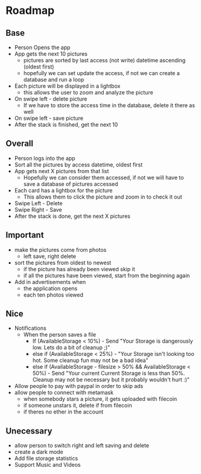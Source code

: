 # Roadmap


## Base
- Person Opens the app
- App gets the next 10 pictures
  - pictures are sorted by last access (not write) datetime ascending (oldest first)
  - hopefully we can set update the access, if not we can create a database and run a loop
- Each picture will be displayed in a lightbox
  - this allows the user to zoom and analyze the picture
- On swipe left - delete picture
  - If we have to store the access time in the database, delete it there as well
- On swipe left - save picture
- After the stack is finished, get the next 10


## Overall
- Person logs into the app
- Sort all the pictures by access datetime, oldest first
- App gets next X pictures from that list
  - Hopefully we can consider them accessed, if not we will have to save a database of pictures accessed
- Each card has a lightbox for the picture
  - This allows them to click the picture and zoom in to check it out
- Swipe Left - Delete
- Swipe Right - Save
- After the stack is done, get the next X pictures


## Important
- make the pictures come from photos
  - left save, right delete
- sort the pictures from oldest to newest
  - if the picture has already been viewed skip it
  - if all the pictures have been viewed, start from the beginning again
- Add in advertisements when
  - the application opens
  - each ten photos viewed


## Nice
- Notifications
  - When the person saves a file
    - If (AvailableStorage < 10%) - Send "Your Storage is dangerously low. Lets do a bit of cleanup ;)"
    - else if (AvailableStorage < 25%) - "Your Storage isn't looking too hot. Some cleanup fun may not be a bad idea"
    - else if (AvailableStorage - filesize > 50% && AvailableStorage < 50%) - Send "Your current Current Storage is less than 50%. Cleanup may not be necessary but it probably wouldn't hurt :)"
- Allow people to pay with paypal in order to skip ads
- allow people to connect with metamask
  - when somebody stars a picture, it gets uploaded with filecoin
  - if someone unstars it, delete if from filecoin
  - if theres no ether in the account


## Unecessary
- allow person to switch right and left saving and delete
- create a dark mode
- Add file storage statistics
- Support Music and Videos
